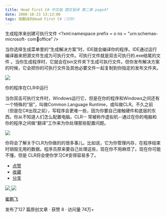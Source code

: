 ```yaml
---
title: Head First C# 中文版 图文皆译 第二章 page47
date: 2008-10-23 13:13:00
tags: 我翻译的Head First C#（习作）
---
```

生成程序来创建可执行文件  <?xml:namespace prefix = o ns = "urn:schemas-microsoft-
com:office:office" />

当你选择生成菜单里的“生成解决方案”时，IDE就会编译你的程序。IDE通过运行编译器来把源文件生成为可执行文件。可执行文件就是双击可执行的.exe结尾的文件
。当你生成程序时，它就会在bin文件夹下生成可执行文件。但你发布解决方案的时候，它会把你的可执行文件及其他必要文件一起复制到你指定的发布文件夹。

![](https://p-blog.csdn.net/images/p_blog_csdn_net/cuipengfei1/EntryImages/20081023/%E6%88%AA%E5%9B%BE00.jpg)

你的程序在CLR中运行

当你双击可执行文件时，Windows运行它，但是在你的程序和Windows之间还有一个特殊的“层”，叫做Common Language
Runtime，或叫做CLR。不久之前（但是在C#出现之前），写程序会更难一些，因为你要自己接触硬件和底层的东西。你从不知道人们怎么配置电脑。CLR--
常被称作虚拟机--通过在你的电脑和你的程序之间做“翻译”工作来为你处理那些配置问题。

![](https://p-blog.csdn.net/images/p_blog_csdn_net/cuipengfei1/EntryImages/20081023/%E6%88%AA%E5%9B%BE01.jpg)

你将会了解关于CLR为你做的的很多事儿。比如说，它为你管理内存，在程序结束时销毁无用的数据。程序员原来要自己处理这些，现在你不用麻烦了。现在你可能不懂，但是
CLR将会使你学习C#变得容易多了。

  * [ 点赞  ](javascript:;)
  * [ 收藏  ](javascript:;)
  * [ 分享 ](javascript:;)

[ ![](https://profile.csdnimg.cn/5/2/5/3_cuipengfei1)
![](https://g.csdnimg.cn/static/user-reg-year/1x/11.png)
](https://blog.csdn.net/cuipengfei1)

[ 崔鹏飞 ](https://blog.csdn.net/cuipengfei1)

发布了127 篇原创文章  ·  获赞 8  ·  访问量 74万+

